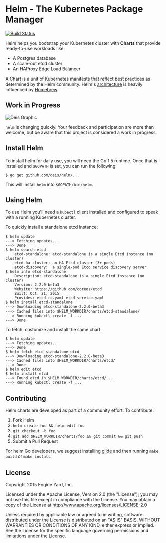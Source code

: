 # Helm - The Kubernetes Package Manager

[![Build Status](https://travis-ci.org/deis/helm.svg?branch=master)](https://travis-ci.org/deis/helm)

Helm helps you bootstrap your Kubernetes cluster with **Charts** that provide ready-to-use workloads like:

- A Postgres database
- A scale-out etcd cluster
- An HAProxy Edge Load Balancer

A Chart is a unit of Kubernetes manifests that reflect best practices as determined by the Helm community.  Helm's [architecture](docs/architecture.md) is heavily influenced by [Homebrew](https://github.com/Homebrew/homebrew).

## Work in Progress

![Deis Graphic](https://s3-us-west-2.amazonaws.com/get-deis/deis-graphic-small.png)

`helm` is changing quickly. Your feedback and participation are more than welcome, but be aware that this project is considered a work in progress.

## Install Helm

To install helm for daily use, you will need the Go 1.5 runtime. Once
that is installed and `$GOPATH` is set, you can run the following:

```console
$ go get github.com/deis/helm/...
```

This will install `helm` into `$GOPATH/bin/helm`.

## Using Helm

To use Helm you'll need a `kubectl` client installed and configured to speak with a running Kubernetes cluster.

To quickly install a standalone etcd instance:

```
$ helm update
---> Fetching updates...
---> Done
$ helm search etcd
	etcd-standalone: etcd-standalone is a single Etcd instance (no cluster)
	etcd-ha-cluster: an HA Etcd cluster (3+ pods)
	etcd-discovery:  a single-pod Etcd service discovery server
$ helm info etcd-standalone
	Description: etcd-standalone is a single Etcd instance (no cluster)
	Version: 2.2.0-beta3
	Website: https://github.com/coreos/etcd
	Built: Oct. 21, 2015
	Provides: etcd-rc.yaml etcd-service.yaml
$ helm install etcd-standalone
---> Downloading etcd-standalone-2.2.0-beta3
---> Cached files into $HELM_WORKDIR/charts/etcd-standalone/
---> Running kubectl create -f ...
---> Done
```

To fetch, customize and install the same chart:

```
$ helm update
---> Fetching updates...
---> Done
$ helm fetch etcd-standalone etcd
---> Downloading etcd-standalone-2.2.0-beta3
---> Cached files into $HELM_WORKDIR/charts/etcd/
---> Done
$ helm edit etcd
$ helm install etcd
---> Found etcd in $HELM_WORKDIR/charts/etcd/ ...
---> Running kubectl create -f ...
```

## Contributing

Helm charts are developed as part of a community effort.  To contribute:

1. Fork Helm
2. `helm create foo && helm edit foo`
3. `git checkout -b foo`
4. `git add $HELM_WORKDIR/charts/foo && git commit && git push`
5. Submit a Pull Request

For helm Go developers, we suggest installing
[glide](https://github.com/Masterminds/glide) and then running `make
build` or `make install`.

## License

Copyright 2015 Engine Yard, Inc.

Licensed under the Apache License, Version 2.0 (the "License"); you may not use this file except in compliance with the License. You may obtain a copy of the License at <http://www.apache.org/licenses/LICENSE-2.0>

Unless required by applicable law or agreed to in writing, software distributed under the License is distributed on an "AS IS" BASIS, WITHOUT WARRANTIES OR CONDITIONS OF ANY KIND, either express or implied. See the License for the specific language governing permissions and limitations under the License.
